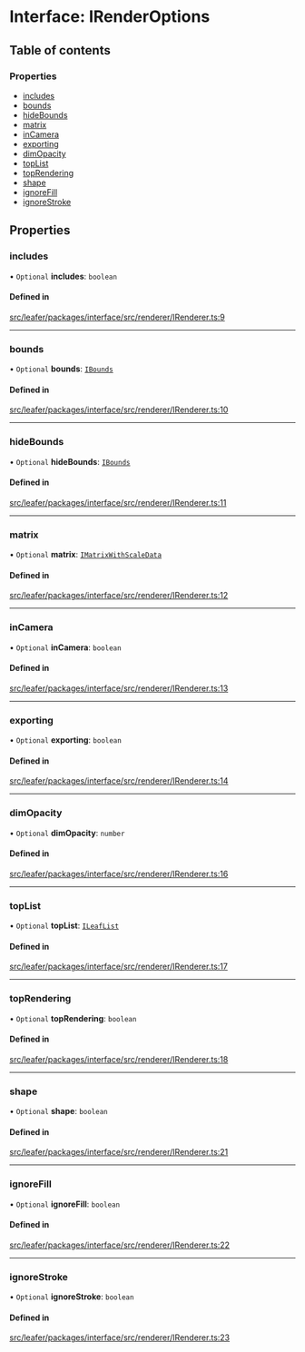 # Interface: IRenderOptions

## Table of contents

### Properties

- [includes](IRenderOptions.md#includes)
- [bounds](IRenderOptions.md#bounds)
- [hideBounds](IRenderOptions.md#hidebounds)
- [matrix](IRenderOptions.md#matrix)
- [inCamera](IRenderOptions.md#incamera)
- [exporting](IRenderOptions.md#exporting)
- [dimOpacity](IRenderOptions.md#dimopacity)
- [topList](IRenderOptions.md#toplist)
- [topRendering](IRenderOptions.md#toprendering)
- [shape](IRenderOptions.md#shape)
- [ignoreFill](IRenderOptions.md#ignorefill)
- [ignoreStroke](IRenderOptions.md#ignorestroke)

## Properties

### includes

• `Optional` **includes**: `boolean`

#### Defined in

[src/leafer/packages/interface/src/renderer/IRenderer.ts:9](https://github.com/leaferjs/leafer/blob/9496e2973fd92c147ae5dbbf3c11ffcd5991c0f1/packages/interface/src/renderer/IRenderer.ts#L9)

___

### bounds

• `Optional` **bounds**: [`IBounds`](IBounds.md)

#### Defined in

[src/leafer/packages/interface/src/renderer/IRenderer.ts:10](https://github.com/leaferjs/leafer/blob/9496e2973fd92c147ae5dbbf3c11ffcd5991c0f1/packages/interface/src/renderer/IRenderer.ts#L10)

___

### hideBounds

• `Optional` **hideBounds**: [`IBounds`](IBounds.md)

#### Defined in

[src/leafer/packages/interface/src/renderer/IRenderer.ts:11](https://github.com/leaferjs/leafer/blob/9496e2973fd92c147ae5dbbf3c11ffcd5991c0f1/packages/interface/src/renderer/IRenderer.ts#L11)

___

### matrix

• `Optional` **matrix**: [`IMatrixWithScaleData`](IMatrixWithScaleData.md)

#### Defined in

[src/leafer/packages/interface/src/renderer/IRenderer.ts:12](https://github.com/leaferjs/leafer/blob/9496e2973fd92c147ae5dbbf3c11ffcd5991c0f1/packages/interface/src/renderer/IRenderer.ts#L12)

___

### inCamera

• `Optional` **inCamera**: `boolean`

#### Defined in

[src/leafer/packages/interface/src/renderer/IRenderer.ts:13](https://github.com/leaferjs/leafer/blob/9496e2973fd92c147ae5dbbf3c11ffcd5991c0f1/packages/interface/src/renderer/IRenderer.ts#L13)

___

### exporting

• `Optional` **exporting**: `boolean`

#### Defined in

[src/leafer/packages/interface/src/renderer/IRenderer.ts:14](https://github.com/leaferjs/leafer/blob/9496e2973fd92c147ae5dbbf3c11ffcd5991c0f1/packages/interface/src/renderer/IRenderer.ts#L14)

___

### dimOpacity

• `Optional` **dimOpacity**: `number`

#### Defined in

[src/leafer/packages/interface/src/renderer/IRenderer.ts:16](https://github.com/leaferjs/leafer/blob/9496e2973fd92c147ae5dbbf3c11ffcd5991c0f1/packages/interface/src/renderer/IRenderer.ts#L16)

___

### topList

• `Optional` **topList**: [`ILeafList`](ILeafList.md)

#### Defined in

[src/leafer/packages/interface/src/renderer/IRenderer.ts:17](https://github.com/leaferjs/leafer/blob/9496e2973fd92c147ae5dbbf3c11ffcd5991c0f1/packages/interface/src/renderer/IRenderer.ts#L17)

___

### topRendering

• `Optional` **topRendering**: `boolean`

#### Defined in

[src/leafer/packages/interface/src/renderer/IRenderer.ts:18](https://github.com/leaferjs/leafer/blob/9496e2973fd92c147ae5dbbf3c11ffcd5991c0f1/packages/interface/src/renderer/IRenderer.ts#L18)

___

### shape

• `Optional` **shape**: `boolean`

#### Defined in

[src/leafer/packages/interface/src/renderer/IRenderer.ts:21](https://github.com/leaferjs/leafer/blob/9496e2973fd92c147ae5dbbf3c11ffcd5991c0f1/packages/interface/src/renderer/IRenderer.ts#L21)

___

### ignoreFill

• `Optional` **ignoreFill**: `boolean`

#### Defined in

[src/leafer/packages/interface/src/renderer/IRenderer.ts:22](https://github.com/leaferjs/leafer/blob/9496e2973fd92c147ae5dbbf3c11ffcd5991c0f1/packages/interface/src/renderer/IRenderer.ts#L22)

___

### ignoreStroke

• `Optional` **ignoreStroke**: `boolean`

#### Defined in

[src/leafer/packages/interface/src/renderer/IRenderer.ts:23](https://github.com/leaferjs/leafer/blob/9496e2973fd92c147ae5dbbf3c11ffcd5991c0f1/packages/interface/src/renderer/IRenderer.ts#L23)
